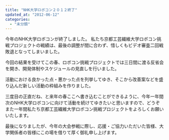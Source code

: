 ```yaml
---
title: "NHK大学ロボコン２０１２終了"
updated_at: "2012-06-12"
categories: 
  - "未分類"
---
```


今年のNHK大学ロボコンが終了しました。 私たち京都工芸繊維大学ロボコン挑戦プロジェクトの戦績は、最後の調整が間に合わず、惜しくもビデオ審査二回戦敗退となってしまいました。 

今回の結果を受けてこの春、ロボコン挑戦プロジェクトでは三日間に渡る反省会を開き、開発体制やスケジュールの見直しを行いました。

活動における良かった点・悪かった点を列挙してゆき、そこから改善案などを盛り込んだ新しい活動の枠組みを作りました。

三度目の正直だね、と来年の春ここへ書き込むことができるように、今年一年間次のNHK大学ロボコンに向けて活動を続けてゆきたいと思いますので、どうぞまた一年間私たち京都工芸繊維大学ロボコン挑戦プロジェクトをよろしくお願いいたします。

最後になりましたが、今年の大会参戦に際し、応援・ご協力いただいた皆様、大学関係者の皆様にこの場を借りて厚く御礼申し上げます。
